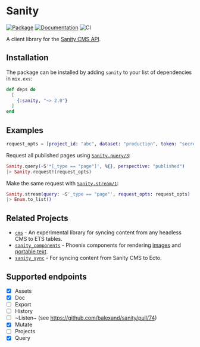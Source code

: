 # Sanity

[![Package](https://img.shields.io/hexpm/v/sanity.svg)](https://hex.pm/packages/sanity) [![Documentation](http://img.shields.io/badge/hex.pm-docs-green.svg?style=flat)](https://hexdocs.pm/sanity) ![CI](https://github.com/balexand/sanity/actions/workflows/elixir.yml/badge.svg)

A client library for the [Sanity CMS API](https://www.sanity.io/docs/http-api).

## Installation

The package can be installed by adding `sanity` to your list of dependencies in `mix.exs`:

```elixir
def deps do
  [
    {:sanity, "~> 2.0"}
  ]
end
```

## Examples

```elixir
request_opts = [project_id: "abc", dataset: "production", token: "secret"]
```

Request all published pages using [`Sanity.query/3`](https://hexdocs.pm/sanity/Sanity.html#query/3):

```elixir
Sanity.query(~S'*[_type == "page"]', %{}, perspective: "published")
|> Sanity.request!(request_opts)
```

Make the same request with [`Sanity.stream/1`](https://hexdocs.pm/sanity/Sanity.html#stream/1):

```elixir
Sanity.stream(query: ~S'_type == "page"', request_opts: request_opts)
|> Enum.to_list()
```

## Related Projects

* [`cms`](https://github.com/balexand/cms) - An experimental library for syncing content from any headless CMS to ETS tables.
* [`sanity_components`](https://github.com/balexand/sanity_components) - Phoenix components for rendering [images](https://www.sanity.io/docs/presenting-images) and [portable text](https://www.sanity.io/docs/presenting-block-text).
* [`sanity_sync`](https://github.com/balexand/sanity_sync) - For syncing content from Sanity CMS to Ecto.

## Supported endpoints

- [x] Assets
- [x] Doc
- [ ] Export
- [ ] History
- [ ] ~Listen~ (see https://github.com/balexand/sanity/pull/74)
- [x] Mutate
- [ ] Projects
- [x] Query
